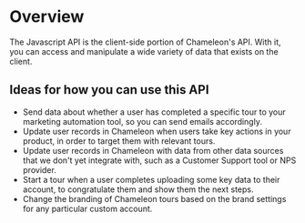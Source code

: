 # Overview


The Javascript API is the client-side portion of Chameleon's API. With it, you can access and manipulate a wide variety of data that exists on the client.



## Ideas for how you can use this API

- Send data about whether a user has completed a specific tour to your marketing automation tool, so you can send emails accordingly.
- Update user records in Chameleon when users take key actions in your product, in order to target them with relevant tours.
- Update user records in Chameleon with data from other data sources that we don't yet integrate with, such as a Customer Support tool or NPS provider.
- Start a tour when a user completes uploading some key data to their account, to congratulate them and show them the next steps.
- Change the branding of Chameleon tours based on the brand settings for any particular custom account.
